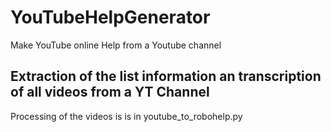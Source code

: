 # YouTubeHelpGenerator
Make YouTube online Help from a Youtube channel

## Extraction of the list information an transcription of all videos from a YT Channel

Processing of the videos is is in youtube_to_robohelp.py
